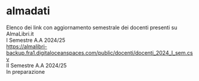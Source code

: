 # almadati

Elenco dei link con aggiornamento semestrale dei docenti presenti su AlmaLibri.it   
I Semestre A.A 2024/25  
https://almalibri-backup.fra1.digitaloceanspaces.com/public/docenti/docenti_2024_I_sem.csv  
II Semestre A.A 2024/25  
In preparazione
